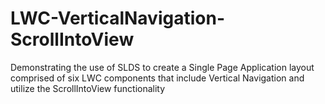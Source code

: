 # LWC-VerticalNavigation-ScrollIntoView
Demonstrating the use of SLDS to create a Single Page Application layout comprised of six LWC components that include Vertical Navigation and utilize the ScrollIntoView functionality
